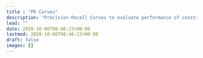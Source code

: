 ```yaml
---
title : "PR Curves"
description: "Precision-Recall Curves to evaluate performance of constructed networks."
lead: ""
date: 2020-10-06T08:48:23+00:00
lastmod: 2020-10-06T08:48:23+00:00
draft: false
images: []
---
```


